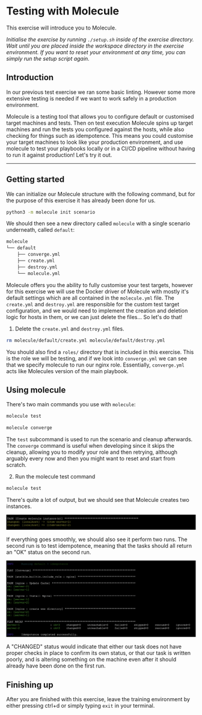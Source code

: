 # Testing with Molecule

This exercise will introduce you to Molecule.

*Initialise the exercise by running `./setup.sh` inside of the exercise directory. Wait until you are placed inside the workspace directory in the exercise environment. If you want to reset your environment at any time, you can simply run the setup script again.*

## Introduction

In our previous test exercise we ran some basic linting. However some more extensive testing is needed if we want to work safely in a production environment.

Molecule is a testing tool that allows you to configure default or customised target machines and tests. Then on test execution Molecule spins up target machines and run the tests you configured against the hosts, while also checking for things such as idempotence. This means you could customise your target machines to look like your production environment, and use molecule to test your playbooks locally or in a CI/CD pipeline without having to run it against production! Let's try it out.

---

## Getting started

We can initialize our Molecule structure with the following command, but for the purpose of this exercise it has already been done for us.

```bash
python3 -m molecule init scenario
```

We should then see a new directory called `molecule` with a single scenario underneath, called `default`:

```bash
molecule
└── default
    ├── converge.yml
    ├── create.yml
    ├── destroy.yml
    └── molecule.yml
```

Molecule offers you the ability to fully customise your test targets, however for this exercise we will use the Docker driver of Molecule with mostly it's default settings which are all contained in the `molecule.yml` file. The `create.yml` and `destroy.yml` are responsible for the custom test target configuration, and we would need to implement the creation and deletion logic for hosts in them, or we can just delete the files... So let's do that!

1. Delete the `create.yml` and `destroy.yml` files.

```bash
rm molecule/default/create.yml molecule/default/destroy.yml
```

You should also find a `roles/` directory that is included in this exercise. This is the role we will be testing, and if we look into `converge.yml` we can see that we specify molecule to run our nginx role. Essentially, `converge.yml` acts like Molecules version of the main playbook.

## Using molecule

There's two main commands you use with `molecule`:

```bash
molecule test
```

```bash
molecule converge
```

The `test` subcommand is used to run the scenario and cleanup afterwards. The `converge` command is useful when developing since it skips the cleanup, allowing you to modify your role and then retrying, although arguably every now and then you might want to reset and start from scratch.

2. Run the molecule test command

```bash
molecule test
```

There's quite a lot of output, but we should see that Molecule creates two instances.

![molecule instance creation output](/.utils/assets/molecule1.png)

If everything goes smoothly, we should also see it perform two runs. The second run is to test idempotence, meaning that the tasks should all return an "OK" status on the second run.

![molecule idempotence output](/.utils/assets/molecule2.png)

 A "CHANGED" status would indicate that either our task does not have proper checks in place to confirm its own status, or that our task is written poorly, and is altering something on the machine even after it should already have been done on the first run.

## Finishing up

After you are finished with this exercise, leave the training environment by either pressing ctrl+d or simply typing `exit` in your terminal.
